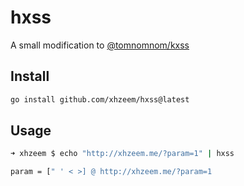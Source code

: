 # hxss
A small modification to [@tomnomnom/kxss](https://github.com/tomnomnom/hacks/tree/master/kxss)

## Install
```bash
go install github.com/xhzeem/hxss@latest
```

## Usage
```bash
➜ xhzeem $ echo "http://xhzeem.me/?param=1" | hxss

param = [" ' < >] @ http://xhzeem.me/?param=1
```
